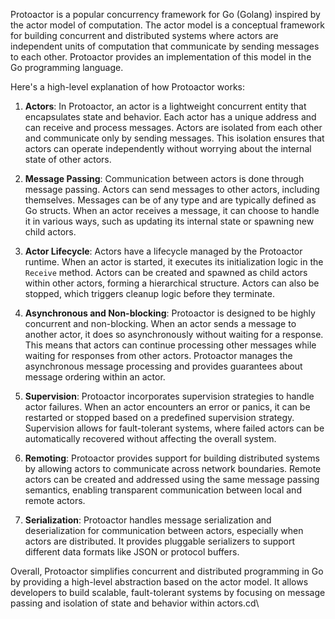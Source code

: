 Protoactor is a popular concurrency framework for Go (Golang) inspired by the actor model of computation. The actor model is a conceptual framework for building concurrent and distributed systems where actors are independent units of computation that communicate by sending messages to each other. Protoactor provides an implementation of this model in the Go programming language.

Here's a high-level explanation of how Protoactor works:

1. **Actors**: In Protoactor, an actor is a lightweight concurrent entity that encapsulates state and behavior. Each actor has a unique address and can receive and process messages. Actors are isolated from each other and communicate only by sending messages. This isolation ensures that actors can operate independently without worrying about the internal state of other actors.

2. **Message Passing**: Communication between actors is done through message passing. Actors can send messages to other actors, including themselves. Messages can be of any type and are typically defined as Go structs. When an actor receives a message, it can choose to handle it in various ways, such as updating its internal state or spawning new child actors.

3. **Actor Lifecycle**: Actors have a lifecycle managed by the Protoactor runtime. When an actor is started, it executes its initialization logic in the `Receive` method. Actors can be created and spawned as child actors within other actors, forming a hierarchical structure. Actors can also be stopped, which triggers cleanup logic before they terminate.

4. **Asynchronous and Non-blocking**: Protoactor is designed to be highly concurrent and non-blocking. When an actor sends a message to another actor, it does so asynchronously without waiting for a response. This means that actors can continue processing other messages while waiting for responses from other actors. Protoactor manages the asynchronous message processing and provides guarantees about message ordering within an actor.

5. **Supervision**: Protoactor incorporates supervision strategies to handle actor failures. When an actor encounters an error or panics, it can be restarted or stopped based on a predefined supervision strategy. Supervision allows for fault-tolerant systems, where failed actors can be automatically recovered without affecting the overall system.

6. **Remoting**: Protoactor provides support for building distributed systems by allowing actors to communicate across network boundaries. Remote actors can be created and addressed using the same message passing semantics, enabling transparent communication between local and remote actors.

7. **Serialization**: Protoactor handles message serialization and deserialization for communication between actors, especially when actors are distributed. It provides pluggable serializers to support different data formats like JSON or protocol buffers.

Overall, Protoactor simplifies concurrent and distributed programming in Go by providing a high-level abstraction based on the actor model. It allows developers to build scalable, fault-tolerant systems by focusing on message passing and isolation of state and behavior within actors.cd\